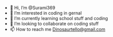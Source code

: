 - 👋 Hi, I’m @Surami369
- 👀 I’m interested in coding in gernal
- 🌱 I’m currently learning school stuff and coding
- 💞️ I’m looking to collaborate on coding stuff
- 📫 How to reach me Dinosaurtello@gmail.com

<!---
Surami369/Surami369 is a ✨ special ✨ repository because its `README.md` (this file) appears on your GitHub profile.
You can click the Preview link to take a look at your changes.
--->
